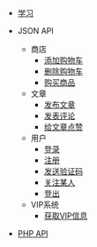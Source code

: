 - [学习](README.md)

- JSON API
  - 商店
    - [添加购物车](API/JSON/GaddCharts.md)
    - [删除购物车](/API/JSON/GdelCharts.md)
    - [购买商品](/_404.md)
  - 文章
    - [发布文章](/_404.md)
    - [发表评论](/_404.md)
    - [给文章点赞](/_404.md)
  - 用户
    - [登录](/_404.md)
    - [注册](/_404.md)
    - [发送验证码](/_404.md)
    - [关注某人](/_404.md)
    - [登出](/_404.md)
  - VIP系统
    - [获取VIP信息](/_404.md)

- [PHP API](/_404.md)